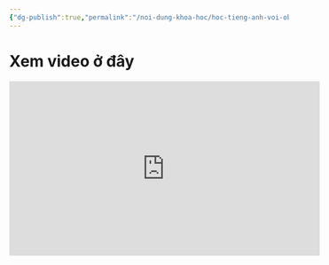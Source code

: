```yaml
---
{"dg-publish":true,"permalink":"/noi-dung-khoa-hoc/hoc-tieng-anh-voi-obsidian/004-them-hinh-anh-va-am-thanh-vao-anki-khi-chua-co-key-cua-llm-dictionary/","dgPassFrontmatter":true,"noteIcon":"2","created":"2024-07-17T09:31:43.317+07:00","updated":"2024-07-17T09:34:47.623+07:00"}
---
```



# Xem video ở đây

<iframe width="560" height="315" src="https://www.youtube.com/embed/m2rk61zUpq8?si=tSTR5TZ9yp_VjaRx" title="YouTube video player" frameborder="0" allow="accelerometer; autoplay; clipboard-write; encrypted-media; gyroscope; picture-in-picture; web-share" referrerpolicy="strict-origin-when-cross-origin" allowfullscreen></iframe>